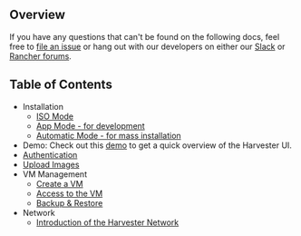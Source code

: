 ## Overview

If you have any questions that can't be found on the following docs, feel free to [file an issue](https://github.com/harvester/harvester/issues/new/choose)
or hang out with our developers on either our [Slack](https://slack.rancher.io/) or [Rancher forums](https://forums.rancher.com/).

## Table of Contents

- Installation
  * [ISO Mode](./iso-installation.md)
  * [App Mode - for development](./app-mode-installation.md)
  * [Automatic Mode - for mass installation](./automatic-installation.md)
- Demo: Check out this [demo](https://youtu.be/wVBXkS1AgHg) to get a quick overview of the Harvester UI.
- [Authentication](./authentication.md)
- [Upload Images](./upload-image.md)
- VM Management
  * [Create a VM](./create-vm.md)
  * [Access to the VM](./access-to-the-vm.md)
  * [Backup & Restore](./backup-restore.md)
- Network
  * [Introduction of the Harvester Network](./harvester-network.md)
